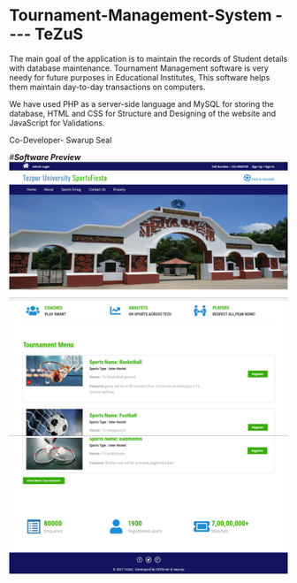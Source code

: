 # Tournament-Management-System ---- TeZuS

The main goal of the application is to maintain the records of Student details with database maintenance. Tournament Management software is very needy for future purposes in Educational Institutes, This software helps them maintain day-to-day transactions on computers.

We have used PHP as a server-side language and MySQL for storing the database, HTML and CSS for Structure and Designing of the website and JavaScript for Validations.

Co-Developer- Swarup Seal

#***Software Preview***
![Software Preview](images/TeZuS.png)
![Software Preview](images/TeZuS2.png)
![Software Preview](images/TeZuS3.png)
